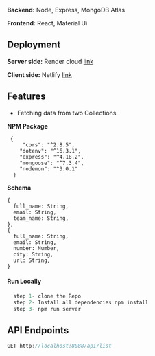 
**Backend:** Node, Express, MongoDB Atlas

**Frontend:** React, Material Ui


## Deployment

**Server side:** Render cloud [link](https://h2s-assignment.onrender.com/api/retrive_data)

**Client side:** Netlify [link](https://hack2skill-task-1.onrender.com/)

## Features 
 - Fetching data from two Collections


**NPM Package**
```
 {
     "cors": "^2.8.5",
    "dotenv": "^16.3.1",
    "express": "^4.18.2",
    "mongoose": "^7.3.4",
    "nodemon": "^3.0.1"
  }
```

**Schema**
```
{
  full_name: String,
  email: String,
  team_name: String,
},
{
  full_name: String,
  email: String,
  number: Number,
  city: String,
  url: String,
}
```

  #### Run Locally
```javascript
  step 1- clone the Repo 
  step 2- Install all dependencies npm install
  step 3- npm run server
```


## API Endpoints
```javascript
GET http://localhost:8088/api/list
```

